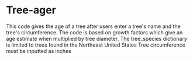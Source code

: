 # Tree-ager
This code gives the age of a tree after users enter a tree's name and the tree's circumference. 
The code is based on growth factors which give an age estimate when multiplied by tree diameter.
The tree_species dictionary is limited to trees found in the Northeast United States
Tree circumference must be inputted as inches 
